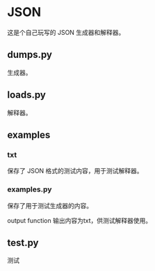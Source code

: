 # JSON

这是个自己玩写的 JSON 生成器和解释器。

## dumps.py
生成器。

## loads.py
解释器。

## examples
### txt
保存了 JSON 格式的测试内容，用于测试解释器。
### examples.py
保存了用于测试生成器的内容。

output function 输出内容为txt，供测试解释器使用。

## test.py
测试
